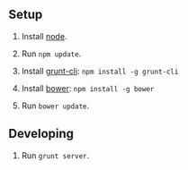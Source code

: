 ## Setup

1. Install [node](http://nodejs.org/).

2. Run ```npm update```.

3. Install [grunt-cli](http://gruntjs.com/getting-started#installing-the-cli): ```npm install -g grunt-cli```

4. Install [bower](http://bower.io/): ```npm install -g bower```

5. Run ```bower update```.

## Developing

1. Run ```grunt server```.
